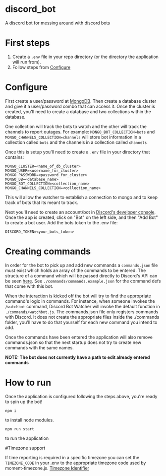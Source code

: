 # discord_bot
A discord bot for messing around with discord bots

# First steps
1. Create a `.env` file in your repo directory (or the directory the application will run from).
2. Follow steps from [Configure](#configure)
# Configure

First create a user/password at [MongoDB](https://www.mongodb.com/).
Then create a database cluster and give it a user/password combo that can access it.
Once the cluster is created, you'll need to create a database and two collections within the database.

One collection will track the bots to watch and the other will track the channels to report outages.
For example: `MONGO_BOT_COLLECTION=bots` and `MONGO_CHANNELS_COLLECTION=channels` will store bot information in a collection
called `bots` and the channels in a collection called `channels`

Once this is setup you'll need to create a `.env` file in your directory that contains:
```
MONGO_CLUSTER=<name_of_db_cluster>
MONGO_USER=<username_for_cluster>
MONGO_PASSWORD=<password_for_cluster>
MONGO_DB=<database_name>
MONGO_BOT_COLLECTION=<collection_name>
MONGO_CHANNELS_COLLECTION=<collection_name>
```

This will allow the watcher to establish a connection to mongo and to keep track of bots that its meant to track.

Next you'll need to create an account/bot in [Discord's developer console](https://discord.com/developers/applications).
Once the app is created, click on "Bot" on the left side, and then "Add Bot" to create a bot user.
Add the bots token to the .env file:
```
DISCORD_TOKEN=<your_bots_token>
```

# Creating commands

In order for the bot to pick up and add new commands a `commands.json` file must exist which holds an array of the commands to be entered.
The structure of a command which will be passed directly to Discord's API can be seen [here](https://discord.js.org/#/docs/discord.js/14.6.0/typedef/ApplicationCommandData). See `./commands/commands.example.json` for the command defs that come with this bot.

When the interaction is kicked off the bot will try to find the appropriate command's logic in commands. For instance, when someone invokes the `/watchbot` command,
Discord Bot Watcher will invoke the default function in `./commands/watchbot.js`. The commands.json file only registers commands with Discord. It does not create the appropriate files inside the ./commands folder, you'll have to do that yourself for each new command you intend to add.

Once the commands have been entered the application will also remove commands.json so that the next startup does not try to create new commands with the same names.

**NOTE: The bot does not currently have a path to edit already entered commands**

# How to run
Once the application is configured following the steps above, you're ready to spin up the bot!
```
npm i
```
to install node modules.

```
npm run start
```
to run the application

#Timezone support

If time reporting is required in a specific timezone you can set the `TIMEZONE_CODE` in your .env to the appropriate timezone code used by moment-timezone.js. [Timezone Identifier](https://en.wikipedia.org/wiki/List_of_tz_database_time_zones) 


